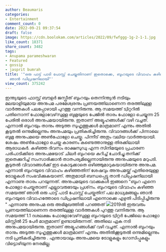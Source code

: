 ```yaml
---
author: Beaumaris
categories:
- Entertainment
comment_count: 0
date: 2022-09-21 09:37:54
draft: false
image: https://cdn.boolokam.com/articles/2022/09/fwfggg-1g-2-1-1.jpg
like_count: 18371
share_count: 3482
tags:
- Anupama parameshwaran
- Featured
- gossip
- jasprit bumrah
title: '"ഒരു പാട്ട് പാടി പോസ്റ്റ് ചെയ്തതിനാണ് ഇതൊക്കെ, ബുംറയുടെ വിവാഹം കഴിഞ്ഞതോടെ
  ഞാന്‍ ഡിപ്രഷനിലായി"'
view_count: 375242
---
```


ഇന്ത്യയുടെ ഫാസ്റ്റ് ബൗളർ ജസ്പ്രീത് ബുംറയും തെന്നിന്ത്യൻ നടിയും മലയാളിയുമായ അനുപമ പരമേശ്വരനും പ്രണയത്തിലാണെന്ന തരത്തിലുള്ള വാർത്തകൾ പലപ്പോഴായി പുറത്തു വന്നിരുന്നു. ആ സമയത്ത് ട്വിറ്ററിൽ പതിനൊന്ന് ഫോളോവേഴ്‌സുള്ള ബുമ്രയുടെ പേജില്‍ താരം ഫോളോ ചെയ്യുന്ന 25 പേരില്‍ ഒരാൾ അനുപമയായിരുന്നു. ഇതാണ് അഭ്യൂഹങ്ങൾക്ക് വഴി വച്ചത്. എന്നാൽ ബുംറയും താനും അടുത്ത സുഹൃത്തുക്കൾ മാത്രമാണ് എന്നും അതിൽ കൂടുതൽ ഒന്നുമില്ലെന്നും അനുപമയും പ്രതികരിച്ചിരുന്നു. വിവാദങ്ങൾക്ക് പിന്നാലെ ബുമ്ര അനുപമയെ അൺഫോളോ ചെയ്തു. പിന്നീട് അതും വലിയ വാര്‍ത്തയായി. ശേഷം അണ്‍ഫോളോ ചെയ്ത കാരണം കണ്ടെത്താനുള്ള തിരക്കിലായി ആരാധകര്‍. കഴിഞ്ഞ ദിവസം രാക്ഷസുഡു എന്ന സിനിമയുടെ പ്രചാരണ പരിപാടിക്കിടെ അനുപമയോട് ചിലര്‍ ബുംറയെ കുറിച്ച് ചോദിച്ചു.തനിക്ക് ഇതെക്കുറിച്ച് സംസാരിക്കാന്‍ താത്പര്യമില്ലെന്നായിരുന്നു അനുപമയുടെ മറുപടി. കൂടുതല്‍ വിവാദങ്ങള്‍ക്ക് ഇട കൊടുക്കാതെ ഒഴിഞ്ഞുമാറുകയായിരുന്നു അനുപമ. എന്നാൽ ബുംറയുടെ വിവാഹം കഴിഞ്ഞതിന് ശേഷവും അനുപമയ്ക്ക് എതിരെയുള്ള ട്രോളുകള്‍ സംഭവിക്കുകയാണ്. അതുമായി ബന്ധപ്പെട്ടു താൻ ഡിപ്രഷനിലായി എന്നാണു താരം പറയുന്നത്. അനുപമയുടെ വാക്കുകൾ ഇങ്ങനെ "ബുംറ എന്നെ ഫോളോ ചെയ്തതാണ് എല്ലാവരുടേയും പ്രശ്‌നം. ബുംറയുടെ വിവാഹം കഴിഞ്ഞ സമയത്ത് ഞാൻ ഒരു പാട്ട് പാടി പോസ്റ്റ് ചെയ്തതിന് പല മാധ്യമങ്ങളും ഞാൻ ബുംറയുടെ വിവാഹത്തോടെ ഡിപ്രഷനിലായി എന്നൊക്കെ എഴുതി പിടിപ്പിച്ചിരുന്നു " എന്നാണു അനുപമ ഒരു അഭിമുഖത്തിൽ പറഞ്ഞത് ![](https://cdn.boolokam.com/articles/2022/09/fwfggg-1g-2-1-1.jpg)2019ൽ ഇരുവരും പ്രണയത്തിലാണെന്ന തരത്തിലുള്ള വാർത്തകൾ പുറത്തു വന്നിരുന്നു. ആ സമയത്ത് 1.1 ദശലക്ഷം ഫോളോവേഴ്‌സുള്ള ബുംറയുടെ ട്വിറ്റർ പേജിലെ ഫോളോ ലിസ്റ്റിൽ 25 പേർ മാത്രമാണ് ഉണ്ടായിരുന്നത്. അതിലെ ഏക നടി അനുപമയായിരുന്നു. ഇതാണ് അഭ്യൂഹങ്ങൾക്ക് വഴി വച്ചത്. എന്നാൽ ബുംറയും താനും അടുത്ത സുഹൃത്തുക്കൾ മാത്രമാണ് എന്നും അതിൽക്കൂടുതൽ ഒന്നുമില്ലെന്നും നടി പ്രതികരിച്ചിരുന്നു . എന്തായാലും അനുപമയെ ട്രോളുകളും ഗോസിപ്പുകളും വിട്ടൊഴിയുന്ന നേരമില്ല.